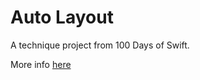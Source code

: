 # Auto Layout

A technique project from 100 Days of Swift.

More info [here](https://www.hackingwithswift.com/read/6/3/auto-layout-in-code-addconstraints-with-visual-format-language)
